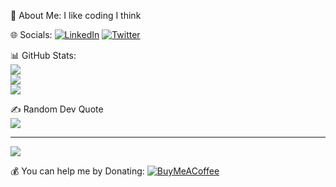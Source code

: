 
💫 About Me: I like coding I think

🌐 Socials: [![LinkedIn](https://img.shields.io/badge/LinkedIn-%230077B5.svg?logo=linkedin&logoColor=white)](https://linkedin.com/in/hanif-barbhuiya-aa0124218/) [![Twitter](https://img.shields.io/badge/Twitter-%231DA1F2.svg?logo=Twitter&logoColor=white)](https://twitter.com/) 

📊 GitHub Stats: <br>
![](https://github-readme-stats.vercel.app/api?username=1Hanif1&theme=tokyonight&hide_border=false&include_all_commits=true&count_private=true)<br/>
![](https://github-readme-streak-stats.herokuapp.com/?user=1Hanif1&theme=tokyonight&hide_border=false)<br/>
![](https://github-readme-stats.vercel.app/api/top-langs/?username=1Hanif1&theme=tokyonight&hide_border=false&include_all_commits=true&count_private=true&layout=compact)

✍️ Random Dev Quote<br>
![](https://quotes-github-readme.vercel.app/api?type=horizontal&theme=tokyonight)

---
[![](https://visitcount.itsvg.in/api?id=1Hanif1&icon=5&color=3)](https://visitcount.itsvg.in)

💰 You can help me by Donating: [![BuyMeACoffee](https://img.shields.io/badge/Buy%20Me%20a%20Coffee-ffdd00?style=for-the-badge&logo=buy-me-a-coffee&logoColor=black)](https://buymeacoffee.com/hanif) 

  
<!-- Proudly created with GPRM ( https://gprm.itsvg.in ) -->
